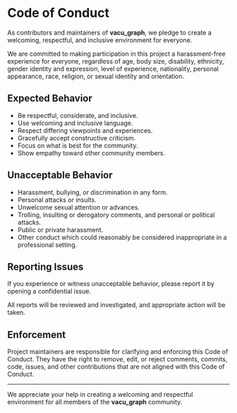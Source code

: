 # Code of Conduct

As contributors and maintainers of **vacu_graph**, we pledge to create a welcoming, respectful, and inclusive environment for everyone.

We are committed to making participation in this project a harassment-free experience for everyone, regardless of age, body size, disability, ethnicity, gender identity and expression, level of experience, nationality, personal appearance, race, religion, or sexual identity and orientation.

## Expected Behavior

- Be respectful, considerate, and inclusive.
- Use welcoming and inclusive language.
- Respect differing viewpoints and experiences.
- Gracefully accept constructive criticism.
- Focus on what is best for the community.
- Show empathy toward other community members.

## Unacceptable Behavior

- Harassment, bullying, or discrimination in any form.
- Personal attacks or insults.
- Unwelcome sexual attention or advances.
- Trolling, insulting or derogatory comments, and personal or political attacks.
- Public or private harassment.
- Other conduct which could reasonably be considered inappropriate in a professional setting.

## Reporting Issues

If you experience or witness unacceptable behavior, please report it by opening a confidential issue.

All reports will be reviewed and investigated, and appropriate action will be taken.

## Enforcement

Project maintainers are responsible for clarifying and enforcing this Code of Conduct. They have the right to remove, edit, or reject comments, commits, code, issues, and other contributions that are not aligned with this Code of Conduct.

---

We appreciate your help in creating a welcoming and respectful environment for all members of the **vacu_graph** community.
